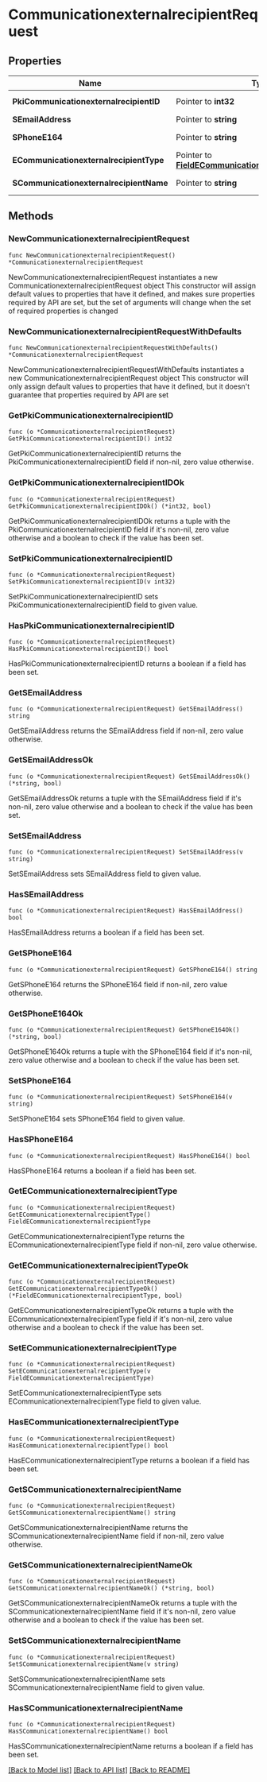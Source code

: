 # CommunicationexternalrecipientRequest

## Properties

Name | Type | Description | Notes
------------ | ------------- | ------------- | -------------
**PkiCommunicationexternalrecipientID** | Pointer to **int32** | The unique ID of the Communicationexternalrecipient | [optional] 
**SEmailAddress** | Pointer to **string** | The email address. | [optional] 
**SPhoneE164** | Pointer to **string** | A phone number in E.164 Format | [optional] 
**ECommunicationexternalrecipientType** | Pointer to [**FieldECommunicationexternalrecipientType**](FieldECommunicationexternalrecipientType.md) |  | [optional] 
**SCommunicationexternalrecipientName** | Pointer to **string** | The name of the Communicationexternalrecipient | [optional] 

## Methods

### NewCommunicationexternalrecipientRequest

`func NewCommunicationexternalrecipientRequest() *CommunicationexternalrecipientRequest`

NewCommunicationexternalrecipientRequest instantiates a new CommunicationexternalrecipientRequest object
This constructor will assign default values to properties that have it defined,
and makes sure properties required by API are set, but the set of arguments
will change when the set of required properties is changed

### NewCommunicationexternalrecipientRequestWithDefaults

`func NewCommunicationexternalrecipientRequestWithDefaults() *CommunicationexternalrecipientRequest`

NewCommunicationexternalrecipientRequestWithDefaults instantiates a new CommunicationexternalrecipientRequest object
This constructor will only assign default values to properties that have it defined,
but it doesn't guarantee that properties required by API are set

### GetPkiCommunicationexternalrecipientID

`func (o *CommunicationexternalrecipientRequest) GetPkiCommunicationexternalrecipientID() int32`

GetPkiCommunicationexternalrecipientID returns the PkiCommunicationexternalrecipientID field if non-nil, zero value otherwise.

### GetPkiCommunicationexternalrecipientIDOk

`func (o *CommunicationexternalrecipientRequest) GetPkiCommunicationexternalrecipientIDOk() (*int32, bool)`

GetPkiCommunicationexternalrecipientIDOk returns a tuple with the PkiCommunicationexternalrecipientID field if it's non-nil, zero value otherwise
and a boolean to check if the value has been set.

### SetPkiCommunicationexternalrecipientID

`func (o *CommunicationexternalrecipientRequest) SetPkiCommunicationexternalrecipientID(v int32)`

SetPkiCommunicationexternalrecipientID sets PkiCommunicationexternalrecipientID field to given value.

### HasPkiCommunicationexternalrecipientID

`func (o *CommunicationexternalrecipientRequest) HasPkiCommunicationexternalrecipientID() bool`

HasPkiCommunicationexternalrecipientID returns a boolean if a field has been set.

### GetSEmailAddress

`func (o *CommunicationexternalrecipientRequest) GetSEmailAddress() string`

GetSEmailAddress returns the SEmailAddress field if non-nil, zero value otherwise.

### GetSEmailAddressOk

`func (o *CommunicationexternalrecipientRequest) GetSEmailAddressOk() (*string, bool)`

GetSEmailAddressOk returns a tuple with the SEmailAddress field if it's non-nil, zero value otherwise
and a boolean to check if the value has been set.

### SetSEmailAddress

`func (o *CommunicationexternalrecipientRequest) SetSEmailAddress(v string)`

SetSEmailAddress sets SEmailAddress field to given value.

### HasSEmailAddress

`func (o *CommunicationexternalrecipientRequest) HasSEmailAddress() bool`

HasSEmailAddress returns a boolean if a field has been set.

### GetSPhoneE164

`func (o *CommunicationexternalrecipientRequest) GetSPhoneE164() string`

GetSPhoneE164 returns the SPhoneE164 field if non-nil, zero value otherwise.

### GetSPhoneE164Ok

`func (o *CommunicationexternalrecipientRequest) GetSPhoneE164Ok() (*string, bool)`

GetSPhoneE164Ok returns a tuple with the SPhoneE164 field if it's non-nil, zero value otherwise
and a boolean to check if the value has been set.

### SetSPhoneE164

`func (o *CommunicationexternalrecipientRequest) SetSPhoneE164(v string)`

SetSPhoneE164 sets SPhoneE164 field to given value.

### HasSPhoneE164

`func (o *CommunicationexternalrecipientRequest) HasSPhoneE164() bool`

HasSPhoneE164 returns a boolean if a field has been set.

### GetECommunicationexternalrecipientType

`func (o *CommunicationexternalrecipientRequest) GetECommunicationexternalrecipientType() FieldECommunicationexternalrecipientType`

GetECommunicationexternalrecipientType returns the ECommunicationexternalrecipientType field if non-nil, zero value otherwise.

### GetECommunicationexternalrecipientTypeOk

`func (o *CommunicationexternalrecipientRequest) GetECommunicationexternalrecipientTypeOk() (*FieldECommunicationexternalrecipientType, bool)`

GetECommunicationexternalrecipientTypeOk returns a tuple with the ECommunicationexternalrecipientType field if it's non-nil, zero value otherwise
and a boolean to check if the value has been set.

### SetECommunicationexternalrecipientType

`func (o *CommunicationexternalrecipientRequest) SetECommunicationexternalrecipientType(v FieldECommunicationexternalrecipientType)`

SetECommunicationexternalrecipientType sets ECommunicationexternalrecipientType field to given value.

### HasECommunicationexternalrecipientType

`func (o *CommunicationexternalrecipientRequest) HasECommunicationexternalrecipientType() bool`

HasECommunicationexternalrecipientType returns a boolean if a field has been set.

### GetSCommunicationexternalrecipientName

`func (o *CommunicationexternalrecipientRequest) GetSCommunicationexternalrecipientName() string`

GetSCommunicationexternalrecipientName returns the SCommunicationexternalrecipientName field if non-nil, zero value otherwise.

### GetSCommunicationexternalrecipientNameOk

`func (o *CommunicationexternalrecipientRequest) GetSCommunicationexternalrecipientNameOk() (*string, bool)`

GetSCommunicationexternalrecipientNameOk returns a tuple with the SCommunicationexternalrecipientName field if it's non-nil, zero value otherwise
and a boolean to check if the value has been set.

### SetSCommunicationexternalrecipientName

`func (o *CommunicationexternalrecipientRequest) SetSCommunicationexternalrecipientName(v string)`

SetSCommunicationexternalrecipientName sets SCommunicationexternalrecipientName field to given value.

### HasSCommunicationexternalrecipientName

`func (o *CommunicationexternalrecipientRequest) HasSCommunicationexternalrecipientName() bool`

HasSCommunicationexternalrecipientName returns a boolean if a field has been set.


[[Back to Model list]](../README.md#documentation-for-models) [[Back to API list]](../README.md#documentation-for-api-endpoints) [[Back to README]](../README.md)


